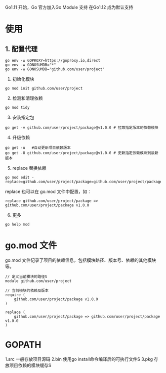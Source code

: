 Go1.11 开始，Go 官方加入Go Module 支持
在Go1.12 成为默认支持

# 使用

## 1. 配置代理
```azure
go env -w GOPROXY=https://goproxy.io,direct
go env -w GONOSUMDB="*"
go env -w GONOSUMDB="github.com/user/project"
```

1. 初始化模块

```azure
go mod init github.com/user/project
```
2. 检测和清理依赖

```azure
go mod tidy
```
3. 安装指定包

```azure
go get -v github.com/user/project/package@v1.0.0 # 拉取指定版本的依赖模块
```
4. 升级依赖

```azure
go get -u   #自动更新项目依赖版本
go get -U github.com/user/project/package@v1.0.0 # 更新指定依赖模块到最新版本

```
5. replace 替换依赖

```azure
go mod edit -replace=github.com/user/project/package=github.com/user/project/package@v1.0.0
```
replace 也可以在 go.mod 文件中配置，如：

```azure    
replace github.com/user/project/package => github.com/user/project/package v1.0.0
```

6. 更多
```azure
go help mod

```

# go.mod 文件

go.mod 文件记录了项目的依赖信息，包括模块路径、版本号、依赖的其他模块等。

```azure
// 定义当前模块的路径S
module github.com/user/project

// 当前模块的依赖及版本
require (
    github.com/user/project/package v1.0.0
)

replace (
    github.com/user/project/package => github.com/user/project/package v1.0.0
)

``` 

# GOPATH

1.src
一般存放项目源码
2.bin
使用go install命令编译后的可执行文件S
3.pkg
存放项目依赖的模块缓存S